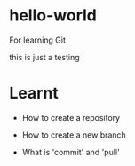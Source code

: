# hello-world

For learning Git

this is just a testing

# Learnt

- How to create a repository

- How to create a new branch

- What is 'commit' and 'pull'
